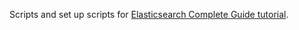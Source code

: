 Scripts and set up scripts for [Elasticsearch Complete Guide tutorial](https://www.udemy.com/course/elasticsearch-complete-guide).
